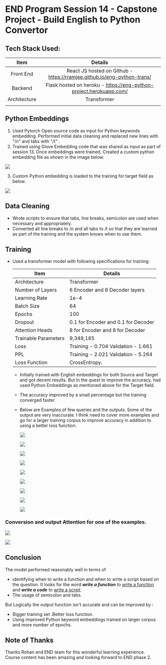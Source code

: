 # END Program Session 14 - Capstone Project - Build English to Python Convertor



## Tech Stack Used:

|     Item     |                           Details                            |
| :----------: | :----------------------------------------------------------: |
|  Front End   | React JS hosted on Github - https://rramjee.github.io/eng-python-trans/ |
|   Backend    | Flask hosted on heroku - https://eng-python-project.herokuapp.com/ |
| Architecture |                         Transformer                          |
|              |                                                              |



## Python Embeddings

1. Used Pytorch Open source code as input for Python keywords embedding. Performed initial data cleaning and replaced new lines with "/n" and tabs with "/t" .
2. Trained using Glove Embedding code that was shared as input as part of session 13. Once embeddings were trained. Created a custom python embedding file  as shown in the image below.

![](https://github.com/rramjee/DeepLearningExperiments/blob/master/DeepLearningExperiments/NLP%20Experiments/NLP%20End%20Program%20Capstone%20Project/Custom%20Embedding%20File.jpg)

3.  Custom Python embedding is loaded to the training for target field as below.

   ![](https://github.com/rramjee/DeepLearningExperiments/blob/master/DeepLearningExperiments/NLP%20Experiments/NLP%20End%20Program%20Capstone%20Project/Custom%20Embedding%20File_new.jpg)

## Data Cleaning

- Wrote scripts to ensure that tabs, line breaks, semicolon are used when necessary and appropriately.
- Converted all line breaks to /n and all tabs to /t so that they are learned as part of the training and the system knows when to use them. 

## Training 

- Used a transformer model with following specifications for training:

  | Item                 | Details                             |
  | -------------------- | ----------------------------------- |
  | Architecture         | Transformer                         |
  | Number of Layers     | 6 Encoder and 6 Decoder layers      |
  | Learning Rate        | 1e-4                                |
  | Batch Size           | 64                                  |
  | Epochs               | 100                                 |
  | Dropout              | 0.1 for Encoder and 0.1 for Decoder |
  | Attention Heads      | 8 for Encoder and 8 for Decoder     |
  | Trainable Parameters | 9,349,165                           |
  | Loss                 | Training - 0.704 Validation - 1.661 |
  | PPL                  | Training - 2.021 Validation - 5.264 |
  | Loss Function        | CrossEntropy.                       |

  - Initially trained with English embeddings for both Source and Target and got decent results. But In the quest to improve the accuracy, had used Python Embeddings as mentioned above for the Target field. 

  - The accuracy improved by a small percentage but the training converged faster.

  - Below are Examples of few queries and the outputs. Some of the output are very inaccurate. I think need to cover more examples and go for a larger training corpus to improve accuracy in addition to using a better loss function.

    ![](https://github.com/rramjee/DeepLearningExperiments/blob/master/DeepLearningExperiments/NLP%20Experiments/NLP%20End%20Program%20Capstone%20Project/Example1.jpg)

    ![](https://github.com/rramjee/DeepLearningExperiments/blob/master/DeepLearningExperiments/NLP%20Experiments/NLP%20End%20Program%20Capstone%20Project/Example2.jpg)

    ![](https://github.com/rramjee/DeepLearningExperiments/blob/master/DeepLearningExperiments/NLP%20Experiments/NLP%20End%20Program%20Capstone%20Project/Example3.jpg)

    ![](https://github.com/rramjee/DeepLearningExperiments/blob/master/DeepLearningExperiments/NLP%20Experiments/NLP%20End%20Program%20Capstone%20Project/Example4.jpg)

    ![](https://github.com/rramjee/DeepLearningExperiments/blob/master/DeepLearningExperiments/NLP%20Experiments/NLP%20End%20Program%20Capstone%20Project/Example5_Failure.jpg)

    ![](https://github.com/rramjee/DeepLearningExperiments/blob/master/DeepLearningExperiments/NLP%20Experiments/NLP%20End%20Program%20Capstone%20Project/Example6_Failure.jpg)

    ![](https://github.com/rramjee/DeepLearningExperiments/blob/master/DeepLearningExperiments/NLP%20Experiments/NLP%20End%20Program%20Capstone%20Project/Example8.jpg)

    ![](https://github.com/rramjee/DeepLearningExperiments/blob/master/DeepLearningExperiments/NLP%20Experiments/NLP%20End%20Program%20Capstone%20Project/Example9.jpg)

    ![](https://github.com/rramjee/DeepLearningExperiments/blob/master/DeepLearningExperiments/NLP%20Experiments/NLP%20End%20Program%20Capstone%20Project/Example10.jpg)
    
    
    
    

### Conversion and output Attention for one of the examples.

![](https://github.com/rramjee/DeepLearningExperiments/blob/master/DeepLearningExperiments/NLP%20Experiments/NLP%20End%20Program%20Capstone%20Project/prt%20example.jpg)

![](https://github.com/rramjee/DeepLearningExperiments/blob/master/DeepLearningExperiments/NLP%20Experiments/NLP%20End%20Program%20Capstone%20Project/download.png)

## Conclusion

The model performed reasonably well in terms of 

- identifying when to write a function and when to write a script based on the question. It looks for the word ***write a function*** to <u>write a function</u> and ***write a code*** to <u>write a script</u>.
- The usage of semicolon and tabs.

But Logically the output function isn't accurate and can be improved by :

- Bigger  training set .Better loss function.
- Using improved Python keyword embeddings trained on larger corpus and more number of epochs.

## Note of Thanks

Thanks Rohan and END team for this wonderful learning experience. Course content has been amazing and looking forward to END phase 2. 